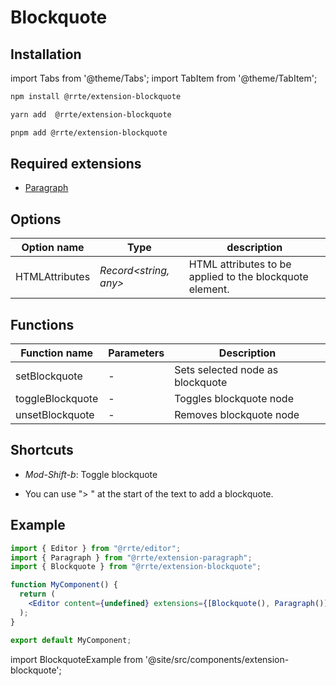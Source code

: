 # Blockquote

## Installation

import Tabs from '@theme/Tabs';
import TabItem from '@theme/TabItem';

<Tabs>
  <TabItem value="npm" label="npm" default>

```bash
npm install @rrte/extension-blockquote
```

  </TabItem>
  <TabItem value="yarn" label="yarn">

```bash
yarn add  @rrte/extension-blockquote
```

  </TabItem>
  <TabItem value="pnpm" label="pnpm">

```bash
pnpm add @rrte/extension-blockquote
```

  </TabItem>
</Tabs>

## Required extensions

- [Paragraph](paragraph)

## Options

| Option name    | Type                  | description                                              |
| -------------- | --------------------- | -------------------------------------------------------- |
| HTMLAttributes | _Record<string, any>_ | HTML attributes to be applied to the blockquote element. |

## Functions

| Function name    | Parameters | Description                      |
| ---------------- | ---------- | -------------------------------- |
| setBlockquote    | -          | Sets selected node as blockquote |
| toggleBlockquote | -          | Toggles blockquote node          |
| unsetBlockquote  | -          | Removes blockquote node          |

## Shortcuts

- _Mod-Shift-b_: Toggle blockquote

- You can use "> " at the start of the text to add a blockquote.

## Example

```jsx
import { Editor } from "@rrte/editor";
import { Paragraph } from "@rrte/extension-paragraph";
import { Blockquote } from "@rrte/extension-blockquote";

function MyComponent() {
  return (
    <Editor content={undefined} extensions={[Blockquote(), Paragraph()]} />
  );
}

export default MyComponent;
```

import BlockquoteExample from '@site/src/components/extension-blockquote';

<BlockquoteExample />
